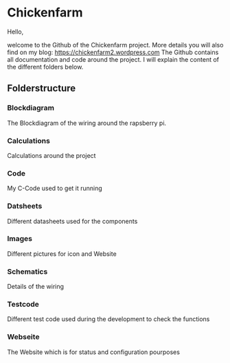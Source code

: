 # Chickenfarm
Hello,

welcome to the Github of the Chickenfarm project. More details you will also find on my blog: https://chickenfarm2.wordpress.com
The Github contains all documentation and code around the project. I will explain the content of the different folders below.

<h2>Folderstructure</h2>
<h3>Blockdiagram</h3>
The Blockdiagram of the wiring around the rapsberry pi.
<h3>Calculations</h3>
Calculations around the project
<h3>Code</h3>
My C-Code used to get it running
<h3>Datsheets</h3>
Different datasheets used for the components
<h3>Images</h3>
Different pictures for icon and Website
<h3>Schematics</h3>
Details of the wiring
<h3>Testcode</h3>
Different test code used during the development to check the functions
<h3>Webseite</h3>
The Website which is for status and configuration pourposes
